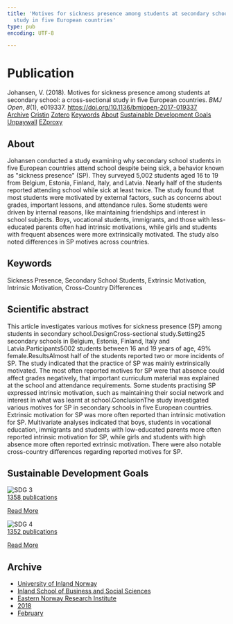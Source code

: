 ```yaml
---
title: 'Motives for sickness presence among students at secondary school: a cross-sectional
  study in five European countries'
type: pub
encoding: UTF-8

---
```

<h1>Publication</h1>
<article id="csl-bib-container-FXJXZERZ" class="csl-bib-container">
  <div class="csl-bib-body"> <div class="csl-entry">Johansen, V. (2018). Motives for sickness presence among students at secondary school: a cross-sectional study in five European countries. <i>BMJ Open</i>, <i>8</i>(1), e019337. <a href="https://doi.org/10.1136/bmjopen-2017-019337">https://doi.org/10.1136/bmjopen-2017-019337</a></div> </div>
  <div class="csl-bib-buttons">
    <a href="#taxonomy-article-FXJXZERZ" alt="archive" class="csl-bib-button">Archive</a>
    <a href="https://app.cristin.no/results/show.jsf?id=1560529" alt="Cristin" class="csl-bib-button">Cristin</a>
    <a href="http://zotero.org/groups/5881554/items/FXJXZERZ" alt="Zotero" class="csl-bib-button">Zotero</a>
    <a href="#keywords-article-FXJXZERZ" alt="keywords" class="csl-bib-button">Keywords</a>
    <a href="#about-article-FXJXZERZ" alt="about_pub" class="csl-bib-button">About</a>
    <a href="#sdg-article-FXJXZERZ" alt="sdg" class="csl-bib-button">Sustainable Development Goals</a>
    <a href="https://bmjopen.bmj.com/content/bmjopen/8/1/e019337.full.pdf" alt="Unpaywall" class="csl-bib-button">Unpaywall</a>
    <a href="https://bmjopen.bmj.com/content/bmjopen/8/1/e019337.full.pdf" alt="EZproxy" class="csl-bib-button">EZproxy</a>
  </div>
  <div id="csl-bib-meta-container-FXJXZERZ"></div>
</article>
<div id="csl-bib-meta-FXJXZERZ" class="csl-bib-meta">
  <article id="about-article-FXJXZERZ" class="about_pub-article">
    <h1>About</h1>
    Johansen conducted a study examining why secondary school students in five European countries attend school despite being sick, a behavior known as "sickness presence" (SP). They surveyed 5,002 students aged 16 to 19 from Belgium, Estonia, Finland, Italy, and Latvia. Nearly half of the students reported attending school while sick at least twice. The study found that most students were motivated by external factors, such as concerns about grades, important lessons, and attendance rules. Some students were driven by internal reasons, like maintaining friendships and interest in school subjects. Boys, vocational students, immigrants, and those with less-educated parents often had intrinsic motivations, while girls and students with frequent absences were more extrinsically motivated. The study also noted differences in SP motives across countries.
  </article>
  <article id="keywords-article-FXJXZERZ" class="keywords-article">
    <h1>Keywords</h1>
    Sickness Presence, Secondary School Students, Extrinsic Motivation, Intrinsic Motivation, Cross-Country Differences
  </article>
  <article id="abstract-article-FXJXZERZ" class="abstract-article">
    <h1>Scientific abstract</h1>
    This article investigates various motives for sickness presence (SP) among students in secondary school.DesignCross-sectional study.Setting25 secondary schools in Belgium, Estonia, Finland, Italy and Latvia.Participants5002 students between 16 and 19 years of age, 49% female.ResultsAlmost half of the students reported two or more incidents of SP. The study indicated that the practice of SP was mainly extrinsically motivated. The most often reported motives for SP were that absence could affect grades negatively, that important curriculum material was explained at the school and attendance requirements. Some students practising SP expressed intrinsic motivation, such as maintaining their social network and interest in what was learnt at school.ConclusionThe study investigated various motives for SP in secondary schools in five European countries. Extrinsic motivation for SP was more often reported than intrinsic motivation for SP. Multivariate analyses indicated that boys, students in vocational education, immigrants and students with low-educated parents more often reported intrinsic motivation for SP, while girls and students with high absence more often reported extrinsic motivation. There were also notable cross-country differences regarding reported motives for SP.
  </article>
  <article id="sdg-article-FXJXZERZ" class="sdg-article">
    <h1>Sustainable Development Goals</h1>
    <div class="sdg-container"><div id="sdg3" class="sdg">
        <img src="{{< params subfolder >}}images/sdg/sdg03_en.png" class="image" alt="SDG 3">
        <div class="sdg-overlay">
          <a href="/en/archive/?key=?sdg=3#archive" class="sdg-publication-count"><span>1358</span> publications</a>
          <p><a href="https://sdgs.un.org/goals/goal3" class="sdg-read-more">Read More</a></p>
        </div>
      </div> <div id="sdg4" class="sdg">
        <img src="{{< params subfolder >}}images/sdg/sdg04_en.png" class="image" alt="SDG 4">
        <div class="sdg-overlay">
          <a href="/en/archive/?key=?sdg=4#archive" class="sdg-publication-count"><span>1352</span> publications</a>
          <p><a href="https://sdgs.un.org/goals/goal4" class="sdg-read-more">Read More</a></p>
        </div>
      </div></div>
  </article>
  <article id="taxonomy-article-FXJXZERZ" class="taxonomy-article">
    <h1>Archive</h1>
    <ul>
      <li>
        <a href="/en/archive/?key=3DCRN523">University of Inland Norway</a>
      </li>
      <li>
        <a href="/en/archive/?key=DU8Q9LN9">Inland School of Business and Social Sciences</a>
      </li>
      <li>
        <a href="/en/archive/?key=IRYXBU4S">Eastern Norway Research Institute</a>
      </li>
      <li>
        <a href="/en/archive/?key=64DNHFWC">2018</a>
      </li>
      <li>
        <a href="/en/archive/?key=SUW9B27A">February</a>
      </li>
    </ul>
  </article>
</div>
